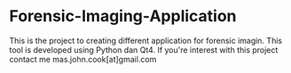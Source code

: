 # Forensic-Imaging-Application

This is the project to creating different application for forensic imagin. This tool is developed using Python dan Qt4. If you're interest with this project contact me mas.john.cook[at]gmail.com 
